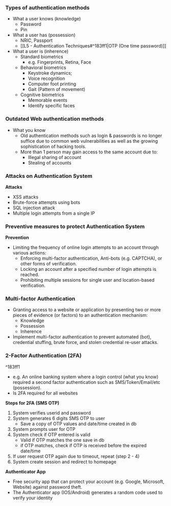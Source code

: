 ### Types of authentication methods
- What a user knows (knowledge)
	- Password
	- Pin
- What a user has (possession)
	- NRIC, Passport
	- [[L5 - Authentication Techniques#^183ff1|OTP (One time password)]]
- What a user is (inherence)
	- Standard biometrics
		- e.g. Fingerprints, Retina, Face
	- Behavioral biometrics
		- Keystroke dynamics;
		- Voice recognition
		- Computer foot printing
		- Gait (Pattern of movement)
	- Cognitive biometrics
		- Memorable events
		- Identify specific faces

### Outdated Web authentication methods
- What you know 
	- Old authentication methods such as login & passwords is no longer suffice due to common web vulnerabilities as well as the growing sophistication of hacking tools.
	- More than 1 person may gain access to the same account due to:
		- Illegal sharing of account
		- Stealing of accounts

### Attacks on Authentication System
**Attacks**
- XSS attacks
- Brute-force attempts using bots
- SQL injection attack
- Multiple login attempts from a single IP

### Preventive measures to protect Authentication System
**Prevention**
- Limiting the frequency of online login attempts to an account through various actions:
	- Enforcing multi-factor authentication, Anti-bots (e.g. CAPTCHA), or other forms of verification.
	- Locking an account after a specified number of login attempts is reached.
	- Prohibiting multiple sessions for single user and location-based verification.

### Multi-factor Authentication
- Granting access to a website or application by presenting two or more pieces of evidence (or factors) to an authentication mechanism:
	- Knowledge 
	- Possession
	- Inherence
- Implement multi-factor authentication to prevent automated (bot), credential stuffing, brute force, and stolen credential re-user attacks.

### 2-Factor Authentication (2FA)
^183ff1
- e.g. An online banking system where a login control (what you know) required a second factor authentication such as SMS/Token/Email/etc (possession).
- Is 2FA required for all websites

**Steps for 2FA (SMS OTP)**
1. System verifies userid and password
2. System generates 6 digits SMS OTP to user
	- Save a copy of OTP values and date/time created in db
3. System prompts user for OTP
4. System check if OTP entered is valid
	- Valid if OTP matches the one save in db
	- if OTP matches, check if OTP is received before the expired date/time
5. If user request OTP again due to timeout, repeat (step 2 - 4)
6. System create session and redirect to homepage

**Authenticator App**
- Free security app that can protect your account (e.g. Google, Microsoft, Website) against password theft.
- The Authenticator app (IOS/Android) generates a random code used to verify your identity